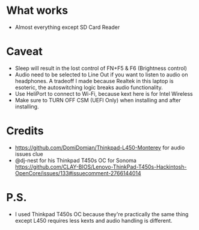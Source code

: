 # What works
- Almost everything except SD Card Reader
# Caveat
- Sleep will result in the lost control of FN+F5 & F6 (Brightness control)
- Audio need to be selected to Line Out if you want to listen to audio on headphones. A tradeoff I made because Realtek in this laptop is esoteric, the autoswitching logic breaks audio functionality.
- Use HeliPort to connect to Wi-Fi, because kext here is for Intel Wireless
- Make sure to TURN OFF CSM (UEFI Only) when installing and after installing.
# Credits
- https://github.com/DomiDomian/Thinkpad-L450-Monterey for audio issues clue
- @dj-nest for his Thinkpad T450s OC for Sonoma https://github.com/CLAY-BIOS/Lenovo-ThinkPad-T450s-Hackintosh-OpenCore/issues/133#issuecomment-2766144014
# P.S.
- I used Thinkpad T450s OC because they're practically the same thing except L450 requires less kexts and audio handling is different.
